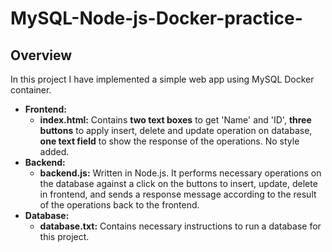 # MySQL-Node-js-Docker-practice-

## Overview
In this project I have implemented a simple web app using MySQL Docker container. 
* **Frontend:** 
  * **index.html:** Contains **two text boxes** to get 'Name' and 'ID', **three buttons** to apply insert, delete and update operation on database, **one text field** to show the response of the operations. No style added. 
* **Backend:**
  * **backend.js:** Written in Node.js. It performs necessary operations on the database against a click on the buttons to insert, update, delete in frontend, and sends a response message according to the result of the operations back to the frontend.
* **Database:**
  * **database.txt:** Contains necessary instructions to run a database for this project. 
#
